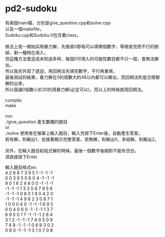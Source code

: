 # pd2-sudoku
有兩個main檔，分別是give_question.cpp和solve.cpp <br>
以及一個makefile， <br>
Sudoku.cpp和Sudoku.h包含著class。 <br>
 <br>
做法上我一開始採用暴力解，先檢查0那格可以填哪個數字，等檢查完把不行的刪掉，剩一種時在填入， <br>
但這種方法會造成未知過多時，每個0可填入的可能性數目都不只一個，會無法解出。 <br>
所以我另外寫了遞迴，用回朔法先填完數字，不行再重填， <br>
最後測試的結果，暴力解在0的個數大約48以內都可以解出，而回朔法則是怎樣都解的出來， <br>
所以我讓0個數小於20的用暴力解(必定可以)，而以上的時候就用回朔法。 <br>
 <br>
compile: <br>
make <br>
 <br>
run: <br>
./give_question 產生數獨的題目 <br>
or   <br>
./solve  使用者在螢幕上輸入題目，輸入完按下Enter後，自動產生答案， <br>
若有解，則輸出1，並接著顯示完整答案，若無解，則輸出0，多組解，則輸出2。 <br>
 <br>
另外，在輸入題目給程式解的時候，最後一個數字後絕對不能有空白， <br>
須直接按下Enter <br>

輸入題目格式ex: <br>
4 2 6 8 7 3 9 5 1 -1 -1 -1 <br>
0 0 3 9 5 0 6 0 4 -1 -1 -1 <br>
9 0 1 6 2 4 8 0 0 -1 -1 -1 <br>
-1 -1 -1 1 3 2 0 8 7 9 5 6 <br>
-1 -1 -1 0 8 0 1 9 0 4 2 0 <br>
-1 -1 -1 4 9 6 2 3 0 8 7 1 <br>
1 0 0 0 4 0 -1 -1 -1 6 9 5 <br>
0 0 4 0 6 0 -1 -1 -1 1 3 7 <br>
6 9 5 0 1 7 -1 -1 -1 2 8 4 <br>
3 1 2 -1 -1 -1 7 4 0 5 0 9 <br>
7 4 8 -1 -1 -1 0 6 9 3 0 2 <br>
0 6 0 -1 -1 -1 3 1 0 7 0 8 <br>

